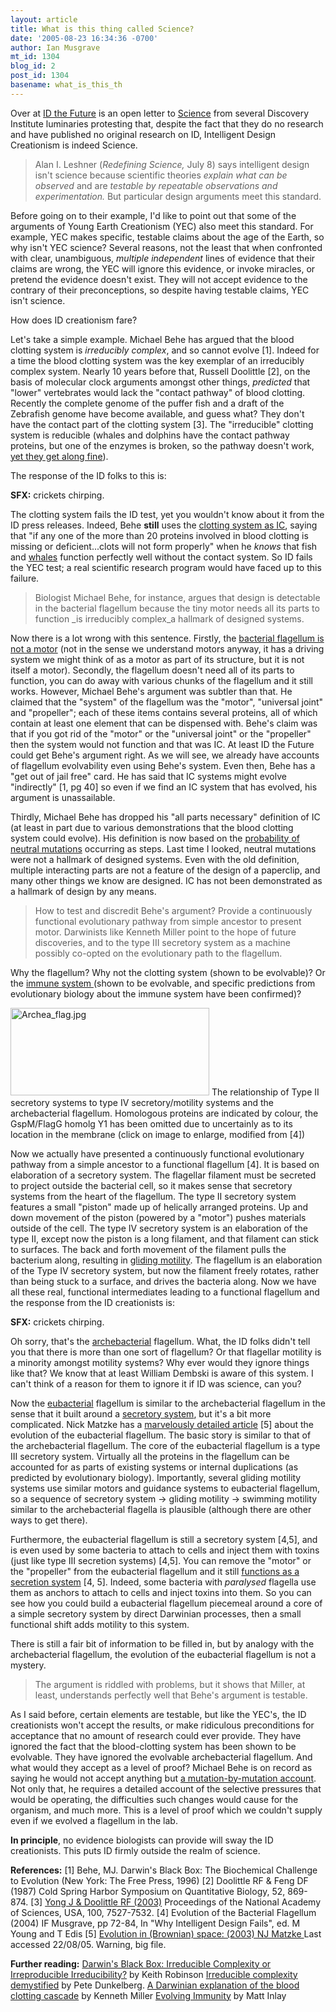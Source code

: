 ```yaml
---
layout: article
title: What is this thing called Science?
date: '2005-08-23 16:34:36 -0700'
author: Ian Musgrave
mt_id: 1304
blog_id: 2
post_id: 1304
basename: what_is_this_th
---
```

Over at [ID the Future](http://www.idthefuture.com/index.php?title=an_open_letter_to_science_magazine&amp;more=1&amp;c=1&amp;tb=1&amp;pb=1) is an open letter to [Science](http://www.sciencemag.org/cgi/reprint/309/5732/221) from several Discovery Institute luminaries protesting that, despite the fact that they do no research and have published no original research on ID, Intelligent Design Creationism is indeed Science.  

> Alan I. Leshner (_Redefining Science,_ July 8) says intelligent design isn't science because scientific theories _explain what can be observed_ and are _testable by repeatable observations and experimentation._ But particular design arguments meet this standard.

Before going on to their example, I'd like to point out that some of the arguments of Young Earth Creationism (YEC) also meet this standard. For example, YEC makes specific, testable claims about the age of the Earth, so why isn't YEC science? Several reasons, not the least that when confronted with clear, unambiguous, _multiple independent_ lines of evidence that their claims are wrong, the YEC will ignore this evidence, or invoke miracles, or pretend the evidence doesn't exist. They will not accept evidence to the contrary of their preconceptions, so despite having testable claims, YEC isn't science.

How does ID creationism fare?

Let's take a simple example. Michael Behe has argued that the blood clotting system is _irreducibly complex_, and so cannot evolve \[1\]. Indeed for a time the blood clotting system was the key exemplar of an irreducibly complex system. Nearly 10 years before that, Russell Doolittle \[2\], on the basis of molecular clock arguments amongst other things, _predicted_ that "lower" vertebrates would lack the "contact pathway" of blood clotting. Recently the complete genome of the puffer fish and a draft of the Zebrafish genome have become available, and guess what? They don't have the contact part of the clotting system \[3\]. The "irreducible" clotting system is reducible (whales and dolphins have the contact pathway proteins, but one of the enzymes is broken, so the pathway doesn't work, [yet they get along fine](http://www.ncseweb.org/resources/articles/7819_part_07_dr_michael_behe_dr_10_31_2002.asp)).

The response of the ID folks to this is:

**SFX:** crickets chirping.

The clotting system fails the ID test, yet you wouldn't know about it from the ID press releases. Indeed, Behe **still** uses the [clotting system as IC](http://www.nytimes.com/2005/08/22/national/22design.html?pagewanted=print), saying that "if any one of the more than 20 proteins involved in blood clotting is missing or deficient...clots will not form properly" when he _knows_ that fish and [whales](http://www.ncseweb.org/resources/articles/7819_part_07_dr_michael_behe_dr_10_31_2002.asp) function perfectly well without the contact system.  So ID fails the YEC test; a real scientific research program would have faced up to this failure. 

> Biologist Michael Behe, for instance, argues that design is detectable in the bacterial flagellum because the tiny motor needs all its parts to function _is irreducibly complex_a hallmark of designed systems. 

Now there is a lot wrong with this sentence. Firstly, the [bacterial flagellum is not a motor](http://www.health.adelaide.edu.au/Pharm/Musgrave/essays/flagella_1.htm) (not in the sense we understand motors anyway, it has a driving system we might think of as a motor as part of its structure, but it is not itself a motor). Secondly, the flagellum doesn't need all of its parts to function, you can do away with various chunks of the flagellum and it still works. However, Michael Behe's argument was subtler than that. He claimed that the "system" of the flagellum was the "motor", "universal joint" and "propeller"; each of these items contains several proteins, all of which contain at least one element that can be dispensed with. Behe's claim was that if you got rid of the "motor" or the "universal joint" or the "propeller" then the system would not function and that was IC. At least ID the Future could get Behe's argument right. As we will see, we already have accounts of flagellum evolvability even using Behe's system. Even then, Behe has a "get out of jail free" card. He has said that IC systems might evolve "indirectly" \[1, pg 40\] so even if we find an IC system that has evolved, his argument is unassailable. 

Thirdly, Michael Behe has dropped his "all parts necessary" definition of IC (at least in part due to various demonstrations that the blood clotting system could evolve). His definition is now based on the [probability of neutral mutations](http://www.iscid.org/encyclopedia/Irreducible_Complexity) occurring as steps. Last time I looked, neutral mutations were not a hallmark of designed systems. Even with the old definition, multiple interacting parts are not a feature of the design of a paperclip, and many other things we know are designed. IC has not been demonstrated as a hallmark of design by any means.

> How to test and discredit Behe's argument? Provide a continuously functional evolutionary pathway from simple ancestor to present motor. Darwinists like Kenneth Miller point to the hope of future discoveries, and to the type III secretory system as a machine possibly co-opted on the evolutionary path to the flagellum. 

Why the flagellum? Why not the clotting system (shown to be evolvable)? Or the [immune system ](www.talkdesign.org/faqs/Evolving_Immunity.html)(shown to be evolvable, and specific predictions from evolutionary biology about the immune system have been confirmed)? 

[<img src="/PT/uploads/2006/Archea_flag-thumb.jpg" alt="Archea_flag.jpg" width="318" height="140" />](/uploads/2006/Archea_flag.jpg)
The relationship of Type II secretory systems to type IV secretory/motility systems and the archebacterial flagellum. Homologous proteins are indicated by colour, the GspM/FlagG homolg Y1 has been omitted due to uncertainly as to its location in the membrane (click on image to enlarge, modified from \[4\]) 

Now we actually have presented a continuously functional evolutionary pathway from a simple ancestor to a functional flagellum \[4\]. It is based on elaboration of a secretory system. The flagellar filament must be secreted to project outside the bacterial cell, so it makes sense that secretory systems from the heart of the flagellum.  The type II secretory system features a small "piston" made up of helically arranged proteins. Up and down movement of the piston (powered by a "motor") pushes materials outside of the cell. The type IV secretory system is an elaboration of the type II, except now the piston is a long filament, and that filament can stick to surfaces. The back and forth movement of the filament pulls the bacterium along, resulting in [gliding motility](http://www.webcom.com/alexey/moviepage.html). The flagellum is an elaboration of the Type IV secretory system, but now the filament freely rotates, rather than being stuck to a surface, and drives the bacteria along. Now we have all these real, functional intermediates leading to a functional flagellum and the response from the ID creationists is:

**SFX:** crickets chirping.

Oh sorry, that's the [archebacterial](http://encyclopedia.laborlawtalk.com/Archaebacteria) flagellum. What, the ID folks didn't tell you that there is more than one sort of flagellum? Or that flagellar motility is a minority amongst motility systems? Why ever would they ignore things like that? We know that at least William Dembski is aware of this system. I can't think of a reason for them to ignore it if ID was science, can you?

Now the [eubacterial](http://encyclopedia.laborlawtalk.com/eubacteria) flagellum is similar to the archebacterial flagellum in the sense that it built around a [secretory system](http://www.health.adelaide.edu.au/Pharm/Musgrave/essays/flagella_1.htm), but it's a bit more complicated. Nick Matzke has a [ marvelously detailed article](http://www.talkreason.org/articles/flag.pdf) \[5\] about the evolution of the eubacterial flagellum. The basic story is similar to that of the archebacterial flagellum. The core of the eubacterial flagellum is a type III secretory system. Virtually all the proteins in the flagellum can be accounted for as parts of existing systems or internal duplications (as predicted by evolutionary biology). Importantly, several gliding motility systems use similar motors and guidance systems to eubacterial flagellum, so a sequence of secretory system -&gt; gliding motility -&gt; swimming motility similar to the archebacterial flagella is plausible (although there are other ways to get there). 

Furthermore, the eubacterial flagellum is still a secretory system  \[4,5\], and is even used by some bacteria to attach to cells and inject them with toxins (just like type III secretion systems) \[4,5\]. You can remove the "motor" or the "propeller" from the eubacterial flagellum and it still [functions as a secretion system]( http://www.health.adelaide.edu.au/Pharm/Musgrave/essays/flagella_1.htm#Evolve) \[4, 5\]. Indeed, some bacteria with _paralysed_ flagella use them as anchors to attach to cells and inject toxins into them. So you can see how you could build a eubacterial flagellum piecemeal around a core of a simple secretory system by direct Darwinian processes, then a small functional shift adds motility to this system.

There is still a fair bit of information to be filled in, but by analogy with the archebacterial flagellum, the evolution of the eubacterial flagellum is not a mystery. 

> The argument is riddled with problems, but it shows that Miller, at least, understands perfectly well that Behe's argument is testable. 

As I said before, certain elements are testable, but like the YEC's, the ID creationists won't accept the results, or make ridiculous preconditions for acceptance that no amount of research could ever provide. They have ignored the fact that the blood-clotting system has been shown to be evolvable. They have ignored the evolvable archebacterial flagellum. And what would they accept as a level of proof? Michael Behe is on record as saying he would not accept anything but [a mutation-by-mutation account](http://www.idthefuture.com/index.php?p=405&amp;more=1&amp;c=1&amp;tb=1&amp;pb=1#more405). Not only that, he requires a detailed account of the selective pressures that would be operating, the difficulties such changes would cause for the organism, and much more. This is a level of proof which we couldn't supply even if we evolved a flagellum in the lab. 

**In principle**, no evidence biologists can provide will sway the ID creationists. This puts ID firmly outside the realm of science.

**References:**
\[1\]  Behe, MJ. Darwin's Black Box: The Biochemical Challenge to Evolution (New York: The Free Press, 1996)
\[2\] Doolittle RF & Feng DF (1987) Cold Spring Harbor Symposium on Quantitative Biology, 52, 869-874. 
\[3\] [Yong J & Doolittle RF (2003)](http://www.pnas.org/cgi/content/full/100/13/7527) Proceedings of the National Academy of Sciences, USA, 100, 7527-7532. 
\[4\] Evolution of the Bacterial Flagellum (2004) IF Musgrave, pp 72-84, In "Why Intelligent Design Fails", ed. M Young and T Edis
\[5\] [Evolution in (Brownian) space: (2003) NJ Matzke ](http://www.talkreason.org/articles/flag.pdf)Last accessed 22/08/05. Warning, big file.

**Further reading:**
[Darwin's Black Box: Irreducible Complexity or Irreproducible Irreducibility?](http://www.talkorigins.org/faqs/behe/review.html) by Keith Robinson
[ Irreducible complexity demystified](http://www.talkdesign.org/faqs/icdmyst/ICDmyst.html) by Pete Dunkelberg.
[ A Darwinian explanation of the blood clotting cascade](http://www.millerandlevine.com/km/evol/DI/clot/Clotting.html) by Kenneth Miller
[Evolving Immunity](http://www.talkdesign.org/faqs/Evolving_Immunity.html) by Matt Inlay
